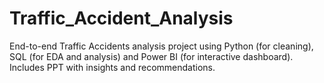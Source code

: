 # Traffic_Accident_Analysis
End-to-end Traffic Accidents analysis project using Python (for cleaning), SQL (for EDA and analysis) and Power BI (for interactive dashboard). Includes PPT with insights and recommendations.
